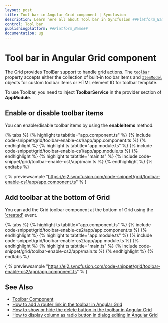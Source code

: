 ```yaml
---
layout: post
title: Tool bar in Angular Grid component | Syncfusion
description: Learn here all about Tool bar in Syncfusion ##Platform_Name## Grid component of Syncfusion Essential JS 2 and more.
control: Tool bar 
publishingplatform: ##Platform_Name##
documentation: ug
---
```


# Tool bar in Angular Grid component

The Grid provides ToolBar support to handle grid actions. The [`toolbar`](../../api/grid/#toolbar)
property accepts either the collection of built-in toolbar items and
[`ItemModel`](../../api/toolbar/itemModel) objects for custom toolbar items or
HTML element ID for toolbar template.

To use Toolbar, you need to inject **ToolbarService** in the provider section of **AppModule**.

## Enable or disable toolbar items

You can enable/disable toolbar items by using the **enableItems** method.

{% tabs %}
{% highlight ts tabtitle="app.component.ts" %}
{% include code-snippet/grid/toolbar-enable-cs1/app/app.component.ts %}
{% endhighlight %}
{% highlight ts tabtitle="app.module.ts" %}
{% include code-snippet/grid/toolbar-enable-cs1/app/app.module.ts %}
{% endhighlight %}
{% highlight ts tabtitle="main.ts" %}
{% include code-snippet/grid/toolbar-enable-cs1/app/main.ts %}
{% endhighlight %}
{% endtabs %}
  
{ % previewsample "https://ej2.syncfusion.com/code-snippet/grid/toolbar-enable-cs1/app/app.component.ts" % }

## Add toolbar at the bottom of Grid

You can add the Grid toolbar component at the bottom of Grid using the ['created'](../../api/grid/#created) event.

{% tabs %}
{% highlight ts tabtitle="app.component.ts" %}
{% include code-snippet/grid/toolbar-enable-cs2/app/app.component.ts %}
{% endhighlight %}
{% highlight ts tabtitle="app.module.ts" %}
{% include code-snippet/grid/toolbar-enable-cs2/app/app.module.ts %}
{% endhighlight %}
{% highlight ts tabtitle="main.ts" %}
{% include code-snippet/grid/toolbar-enable-cs2/app/main.ts %}
{% endhighlight %}
{% endtabs %}
  
{ % previewsample "https://ej2.syncfusion.com/code-snippet/grid/toolbar-enable-cs2/app/app.component.ts" % }

## See Also

* [Toolbar Component](../../toolbar/getting-started)
* [How to add a router link in the toolbar in Angular Grid](https://www.syncfusion.com/forums/154693/how-to-add-a-router-link-in-the-toolbar-in-angular-grid)
* [How to show or hide the delete button in the toolbar in Angular Grid](https://www.syncfusion.com/forums/158052/how-to-show-or-hide-the-delete-button-in-the-toolbar-in-angular-grid)
* [How to display column as radio button in dialog editing in Angular Grid](https://www.syncfusion.com/forums/153052/how-to-display-column-as-radio-button-in-dialog-editing-in-angular-grid)